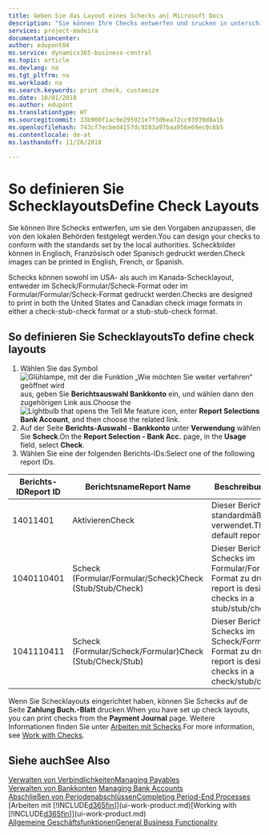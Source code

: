 ```yaml
---
title: Geben Sie das Layout eines Schecks an| Microsoft Docs
description: "Sie können Ihre Checks entwerfen und srucken in unterschiedliche Formaten, um Standardwerten zu entsprechen."
services: project-madeira
documentationcenter: 
author: edupont04
ms.service: dynamics365-business-central
ms.topic: article
ms.devlang: na
ms.tgt_pltfrm: na
ms.workload: na
ms.search.keywords: print check, customize
ms.date: 10/01/2018
ms.author: edupont
ms.translationtype: HT
ms.sourcegitcommit: 33b900f1ac9e295921e7f3d6ea72cc93939d8a1b
ms.openlocfilehash: 743cf7ecbed4157dc9283a97baa956e69ec0c6b5
ms.contentlocale: de-at
ms.lasthandoff: 11/26/2018

---
```

# <a name="define-check-layouts"></a><span data-ttu-id="95b67-103">So definieren Sie Schecklayouts</span><span class="sxs-lookup"><span data-stu-id="95b67-103">Define Check Layouts</span></span>
<span data-ttu-id="95b67-104">Sie können Ihre Schecks entwerfen, um sie den Vorgaben anzupassen, die von den lokalen Behörden festgelegt werden.</span><span class="sxs-lookup"><span data-stu-id="95b67-104">You can design your checks to conform with the standards set by the local authorities.</span></span> <span data-ttu-id="95b67-105">Scheckbilder können in Englisch, Französisch oder Spanisch gedruckt werden.</span><span class="sxs-lookup"><span data-stu-id="95b67-105">Check images can be printed in English, French, or Spanish.</span></span>

<span data-ttu-id="95b67-106">Schecks können sowohl im USA- als auch im Kanada-Schecklayout, entweder im Scheck/Formular/Scheck-Format oder im Formular/Formular/Scheck-Format gedruckt werden.</span><span class="sxs-lookup"><span data-stu-id="95b67-106">Checks are designed to print in both the United States and Canadian check image formats in either a check-stub-check format or a stub-stub-check format.</span></span>

## <a name="to-define-check-layouts"></a><span data-ttu-id="95b67-107">So definieren Sie Schecklayouts</span><span class="sxs-lookup"><span data-stu-id="95b67-107">To define check layouts</span></span>
1. <span data-ttu-id="95b67-108">Wählen Sie das Symbol ![Glühlampe, mit der die Funktion „Wie möchten Sie weiter verfahren“ geöffnet wird](media/ui-search/search_small.png "Wie möchten Sie weiter verfahren?") aus, geben Sie **Berichtsauswahl Bankkonto** ein, und wählen dann den zugehörigen Link aus.</span><span class="sxs-lookup"><span data-stu-id="95b67-108">Choose the ![Lightbulb that opens the Tell Me feature](media/ui-search/search_small.png "Tell me what you want to do") icon, enter **Report Selections Bank Account**, and then choose the related link.</span></span>
2. <span data-ttu-id="95b67-109">Auf der Seite **Berichts-Auswahl - Bankkonto** unter **Verwendung** wählen Sie **Scheck**.</span><span class="sxs-lookup"><span data-stu-id="95b67-109">On the **Report Selection - Bank Acc.** page, in the **Usage** field, select **Check**.</span></span>
3. <span data-ttu-id="95b67-110">Wählen Sie eine der folgenden Berichts-IDs:</span><span class="sxs-lookup"><span data-stu-id="95b67-110">Select one of the following report IDs.</span></span>

| <span data-ttu-id="95b67-111">Berichts-ID</span><span class="sxs-lookup"><span data-stu-id="95b67-111">Report ID</span></span> | <span data-ttu-id="95b67-112">Berichtsname</span><span class="sxs-lookup"><span data-stu-id="95b67-112">Report Name</span></span> | <span data-ttu-id="95b67-113">Beschreibung</span><span class="sxs-lookup"><span data-stu-id="95b67-113">Description</span></span> |
| --- | --- | --- |
| <span data-ttu-id="95b67-114">1401</span><span class="sxs-lookup"><span data-stu-id="95b67-114">1401</span></span> |<span data-ttu-id="95b67-115">Aktivieren</span><span class="sxs-lookup"><span data-stu-id="95b67-115">Check</span></span> |<span data-ttu-id="95b67-116">Dieser Bericht wird standardmäßig verwendet.</span><span class="sxs-lookup"><span data-stu-id="95b67-116">This is the default report.</span></span> |
| <span data-ttu-id="95b67-117">10401</span><span class="sxs-lookup"><span data-stu-id="95b67-117">10401</span></span> |<span data-ttu-id="95b67-118">Scheck (Formular/Formular/Scheck)</span><span class="sxs-lookup"><span data-stu-id="95b67-118">Check (Stub/Stub/Check)</span></span> |<span data-ttu-id="95b67-119">Dieser Bericht dient dazu, Schecks im Formular/Formular/Scheck-Format zu drucken.</span><span class="sxs-lookup"><span data-stu-id="95b67-119">This report is designed to print checks in a stub/stub/check format.</span></span> |
| <span data-ttu-id="95b67-120">10411</span><span class="sxs-lookup"><span data-stu-id="95b67-120">10411</span></span> |<span data-ttu-id="95b67-121">Scheck (Formular/Scheck/Formular)</span><span class="sxs-lookup"><span data-stu-id="95b67-121">Check (Stub/Check/Stub)</span></span> |<span data-ttu-id="95b67-122">Dieser Bericht dient dazu, Schecks im Scheck/Formular/Scheck-Format zu drucken.</span><span class="sxs-lookup"><span data-stu-id="95b67-122">This report is designed to print checks in a check/stub/check format.</span></span> |

<span data-ttu-id="95b67-123">Wenn Sie Schecklayouts eingerichtet haben, können Sie Schecks auf de Seite **Zahlung Buch.-Blatt** drucken.</span><span class="sxs-lookup"><span data-stu-id="95b67-123">When you have set up check layouts, you can print checks from the **Payment Journal** page.</span></span> <span data-ttu-id="95b67-124">Weitere Informationen finden Sie unter [Arbeiten mit Schecks](payables-how-work-checks.md).</span><span class="sxs-lookup"><span data-stu-id="95b67-124">For more information, see [Work with Checks](payables-how-work-checks.md).</span></span>

## <a name="see-also"></a><span data-ttu-id="95b67-125">Siehe auch</span><span class="sxs-lookup"><span data-stu-id="95b67-125">See Also</span></span>
[<span data-ttu-id="95b67-126">Verwalten von Verbindlichkeiten</span><span class="sxs-lookup"><span data-stu-id="95b67-126">Managing Payables</span></span>](payables-manage-payables.md)  
<span data-ttu-id="95b67-127">[Verwalten von Bankkonten](bank-manage-bank-accounts.md) </span><span class="sxs-lookup"><span data-stu-id="95b67-127">[Managing Bank Accounts](bank-manage-bank-accounts.md) </span></span>  
[<span data-ttu-id="95b67-128">Abschließen von Periodenabschlüssen</span><span class="sxs-lookup"><span data-stu-id="95b67-128">Completing Period-End Processes</span></span>](year-how-complete-period-end-processes.md)  
<span data-ttu-id="95b67-129">[Arbeiten mit [!INCLUDE[d365fin](includes/d365fin_md.md)]](ui-work-product.md)</span><span class="sxs-lookup"><span data-stu-id="95b67-129">[Working with [!INCLUDE[d365fin](includes/d365fin_md.md)]](ui-work-product.md)</span></span>  
[<span data-ttu-id="95b67-130">Allgemeine Geschäftsfunktionen</span><span class="sxs-lookup"><span data-stu-id="95b67-130">General Business Functionality</span></span>](ui-across-business-areas.md)

